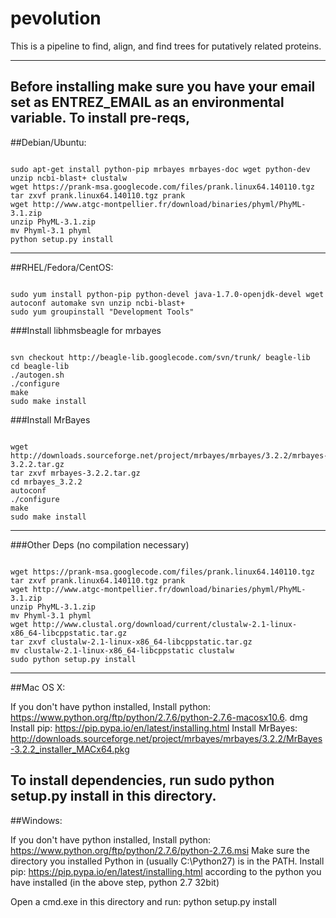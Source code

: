 pevolution
==========

This is a pipeline to find, align, and find trees for putatively related proteins.

----------
Before installing make sure you have your email set as ENTREZ_EMAIL as an environmental variable.
To install pre-reqs,
--------------------
##Debian/Ubuntu:

```shell

sudo apt-get install python-pip mrbayes mrbayes-doc wget python-dev unzip ncbi-blast+ clustalw
wget https://prank-msa.googlecode.com/files/prank.linux64.140110.tgz
tar zxvf prank.linux64.140110.tgz prank
wget http://www.atgc-montpellier.fr/download/binaries/phyml/PhyML-3.1.zip
unzip PhyML-3.1.zip
mv Phyml-3.1 phyml
python setup.py install
```
------------------
##RHEL/Fedora/CentOS:

```shell

sudo yum install python-pip python-devel java-1.7.0-openjdk-devel wget autoconf automake svn unzip ncbi-blast+
sudo yum groupinstall "Development Tools"
```
###Install libhmsbeagle for mrbayes

```shell

svn checkout http://beagle-lib.googlecode.com/svn/trunk/ beagle-lib
cd beagle-lib
./autogen.sh
./configure
make
sudo make install
```
###Install MrBayes

```shell

wget http://downloads.sourceforge.net/project/mrbayes/mrbayes/3.2.2/mrbayes-3.2.2.tar.gz
tar zxvf mrbayes-3.2.2.tar.gz
cd mrbayes_3.2.2
autoconf
./configure
make
sudo make install
```
---------
###Other Deps (no compilation necessary)

```shell

wget https://prank-msa.googlecode.com/files/prank.linux64.140110.tgz
tar zxvf prank.linux64.140110.tgz prank
wget http://www.atgc-montpellier.fr/download/binaries/phyml/PhyML-3.1.zip
unzip PhyML-3.1.zip
mv Phyml-3.1 phyml
wget http://www.clustal.org/download/current/clustalw-2.1-linux-x86_64-libcppstatic.tar.gz
tar zxvf clustalw-2.1-linux-x86_64-libcppstatic.tar.gz
mv clustalw-2.1-linux-x86_64-libcppstatic clustalw
sudo python setup.py install
```
--------
##Mac OS X:

If you don't have python installed,
Install python: https://www.python.org/ftp/python/2.7.6/python-2.7.6-macosx10.6.
dmg
Install pip: https://pip.pypa.io/en/latest/installing.html
Install MrBayes: http://downloads.sourceforge.net/project/mrbayes/mrbayes/3.2.2/MrBayes-3.2.2_installer_MACx64.pkg

To install dependencies, run sudo python setup.py install in this directory.
-------
##Windows:

If you don't have python installed,
Install python: https://www.python.org/ftp/python/2.7.6/python-2.7.6.msi
Make sure the directory you installed Python in (usually C:\Python27) is in the 
PATH. 
Install pip: https://pip.pypa.io/en/latest/installing.html according to the python you have installed (in the above step, python 2.7 32bit)

Open a cmd.exe in this directory and run: python setup.py install
